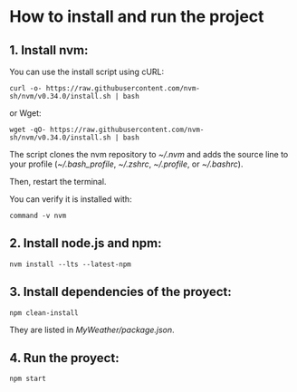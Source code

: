 How to install and run the project
====

## 1. Install nvm:

You can use the install script using cURL:

`curl -o- https://raw.githubusercontent.com/nvm-sh/nvm/v0.34.0/install.sh | bash`

or Wget:

`wget -qO- https://raw.githubusercontent.com/nvm-sh/nvm/v0.34.0/install.sh | bash`

The script clones the nvm repository to _~/.nvm_ and adds the source line to your profile (_~/.bash_profile_, _~/.zshrc_, _~/.profile_, or _~/.bashrc_).

Then, restart the terminal.

You can verify it is installed with:

`command -v nvm`

## 2. Install node.js and npm:

`nvm install --lts --latest-npm`

## 3. Install dependencies of the proyect:

`npm clean-install`

They are listed in _MyWeather/package.json_.

## 4. Run the proyect:

`npm start`
